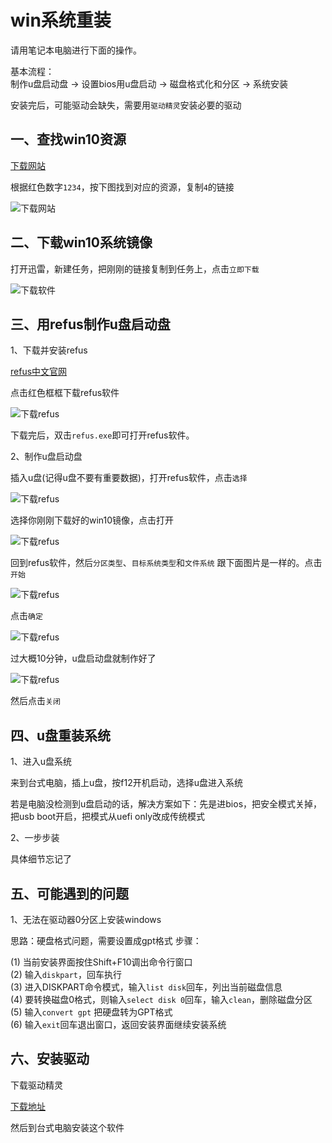 <!-- 2018/12/11 -->

# win系统重装

请用笔记本电脑进行下面的操作。

基本流程：  
制作u盘启动盘 -> 设置bios用u盘启动 -> 磁盘格式化和分区 -> 系统安装

安装完后，可能驱动会缺失，需要用`驱动精灵`安装必要的驱动

## 一、查找win10资源

[下载网站](http://msdn.itellyou.cn/)

根据红色数字`1234`，按下图找到对应的资源，复制`4`的链接

![下载网站](../images/system-refactor/search.png)

## 二、下载win10系统镜像

打开迅雷，新建任务，把刚刚的链接复制到任务上，点击`立即下载`

![下载软件](../images/system-refactor/download.png)

## 三、用refus制作u盘启动盘

1、下载并安装refus

[refus中文官网](https://rufus.ie/zh_CN.html)

点击红色框框下载refus软件

![下载refus](../images/system-refactor/download-refus.png)

下载完后，双击`refus.exe`即可打开refus软件。

2、制作u盘启动盘

插入u盘(记得u盘不要有重要数据)，打开refus软件，点击`选择`

![下载refus](../images/system-refactor/use-refus-1.png)

选择你刚刚下载好的win10镜像，点击打开

![下载refus](../images/system-refactor/select-iso.png)

回到refus软件，然后`分区类型`、`目标系统类型`和`文件系统` 跟下面图片是一样的。点击`开始`

![下载refus](../images/system-refactor/use-refus-2.png)

点击`确定`

![下载refus](../images/system-refactor/use-refus-3.png)

过大概10分钟，u盘启动盘就制作好了

![下载refus](../images/system-refactor/use-refus-4.png)

然后点击`关闭`

## 四、u盘重装系统

1、进入u盘系统

来到台式电脑，插上u盘，按f12开机启动，选择u盘进入系统

若是电脑没检测到u盘启动的话，解决方案如下：先是进bios，把安全模式关掉，把usb boot开启，把模式从uefi only改成传统模式

2、一步步装

具体细节忘记了

## 五、可能遇到的问题

1、无法在驱动器0分区上安装windows  

思路：硬盘格式问题，需要设置成gpt格式
步骤：  

(1) 当前安装界面按住Shift+F10调出命令行窗口  
(2) 输入`diskpart`，回车执行  
(3) 进入DISKPART命令模式，输入`list disk`回车，列出当前磁盘信息  
(4) 要转换磁盘0格式，则输入`select disk 0`回车，输入`clean`，删除磁盘分区  
(5) 输入`convert gpt` 把硬盘转为GPT格式  
(6) 输入`exit`回车退出窗口，返回安装界面继续安装系统

## 六、安装驱动

下载驱动精灵

[下载地址](http://www.drivergenius.com/)

然后到台式电脑安装这个软件
